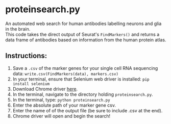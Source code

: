 # proteinsearch.py  
An automated web search for human antibodies labelling neurons and glia in the brain.   
This code takes the direct output of Seurat's `FindMarkers()` and returns a data frame of antibodies based on information from the human protein atlas.  


## Instructions:  
1. Save a `.csv` of the marker genes for your single cell RNA sequencing data: `write.csv(FindMarkers(data), markers.csv)`
2. In your terminal, ensure that Selenium web driver is installed: `pip install selenium`
3. Download Chrome driver [here](https://chromedriver.chromium.org/downloads).
4. In the terminal, navigate to the directory holding `proteinsearch.py`.
5. In the terminal, type: `python proteinsearch.py`
6. Enter the absolute path of your marker gene csv.
7. Enter the name of of the output file (be sure to include .csv at the end).
8. Chrome driver will open and begin the search!
